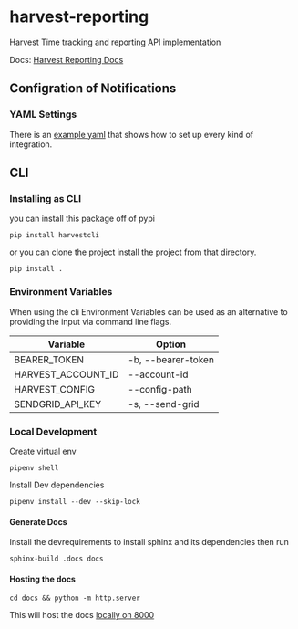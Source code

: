 # harvest-reporting

Harvest Time tracking and reporting API implementation

Docs: [Harvest Reporting Docs](https://taosdevops.github.io/harvest-reporting/)

## Configration of Notifications

### YAML Settings

There is an [example yaml](./examples/config.yaml) that shows how to
set up every kind of integration.

## CLI

### Installing as CLI

you can install this package off of pypi

`pip install harvestcli`

or you can clone the project install the project from that directory.

`pip install .`

### Environment Variables

When using the cli Environment Variables can be used as an alternative to
providing the input via command line flags.

| Variable | Option |
| -------- | ------ |
| BEARER_TOKEN | -b, --bearer-token |
| HARVEST_ACCOUNT_ID | --account-id |
| HARVEST_CONFIG | --config-path |
| SENDGRID_API_KEY| -s, --send-grid |

### Local Development

Create virtual env

`pipenv shell`

Install Dev dependencies

`pipenv install --dev --skip-lock`

#### Generate Docs

Install the devrequirements to install sphinx and its dependencies then run

`sphinx-build .docs docs`

#### Hosting the docs

`cd docs && python -m http.server`

This will host the docs [locally on 8000](http://localhost:8000)

